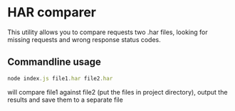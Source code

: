 # HAR comparer
This utility allows you to compare requests two .har files, looking for missing requests and wrong response status codes.

## Commandline usage
```javascript
node index.js file1.har file2.har
```
will compare file1 against file2 (put the files in project directory), output the results and save them to a separate file
